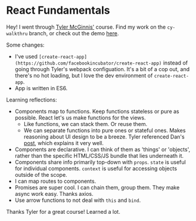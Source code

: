 # React Fundamentals

Hey!  I went through [Tyler McGinnis'](https://twitter.com/tylermcginnis33) course.  Find my work on the `cy-walkthru` branch,
or check out the demo [here]().

Some changes:

- I've used `[create-react-app](https://github.com/facebookincubator/create-react-app)` instead of going through Tyler's webpack configuation.  It's a bit of a cop out, and there's no hot loading, but I love the dev environment of `create-react-app`.
- App is written in ES6.

Learning reflections:

- Components map to functions.  Keep functions stateless or pure as possible.  React let's us make functions for the views.
  - Like functions, we can stack them.  Or reuse them.
  - We can separate functions into pure ones or stateful ones.  Makes reasoning about UI design to be a breeze.  Tyler referenced Dan's [post](https://medium.com/@dan_abramov/smart-and-dumb-components-7ca2f9a7c7d0#.k3q4bmwf6), which explains it very well.
- Components are declarative.  I can think of them as 'things' or 'objects', rather than the specific HTML/CSS/JS bundle that lies underneath it.
- Components share info primarily top-down with `props`.  `state` is useful for individual components.  `context` is useful for accessing objects outside of the scope.
- I can map routes to components.  
- Promises are super cool.  I can chain them, group them.  They make async work easy.  Thanks axios.
- Use arrow functions to not deal with `this` and `bind`.

Thanks Tyler for a great course!  Learned a lot.

